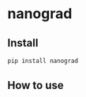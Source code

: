 # nanograd

<!-- WARNING: THIS FILE WAS AUTOGENERATED! DO NOT EDIT! -->

## Install

``` sh
pip install nanograd
```

## How to use
